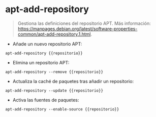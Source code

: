 # apt-add-repository

> Gestiona las definiciones del repositorio APT.
> Más información: <https://manpages.debian.org/latest/software-properties-common/apt-add-repository.1.html>.

- Añade un nuevo repositorio APT:

`apt-add-repository {{repositorio}}`

- Elimina un repositorio APT:

`apt-add-repository --remove {{repositorio}}`

- Actualiza la caché de paquetes tras añadir un repositorio:

`apt-add-repository --update {{repositorio}}`

- Activa las fuentes de paquetes:

`apt-add-repository --enable-source {{repositorio}}`
